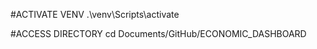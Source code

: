 #ACTIVATE VENV
.\venv\Scripts\activate 


#ACCESS DIRECTORY
cd Documents/GitHub/ECONOMIC_DASHBOARD 
